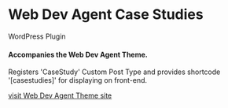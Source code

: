 # Web Dev Agent Case Studies
 WordPress Plugin


#### Accompanies the Web Dev Agent Theme.
 
Registers 'CaseStudy' Custom Post Type and provides shortcode '[casestudies]' for displaying on front-end.


[visit Web Dev Agent Theme site](https://web-dev-agent.netlify.app/)
